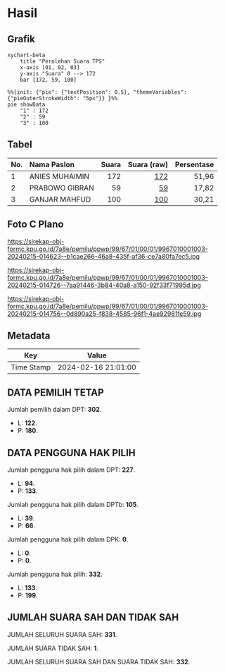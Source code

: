 # Hasil

## Grafik

```mermaid
xychart-beta
    title "Perolehan Suara TPS"
    x-axis [01, 02, 03]
    y-axis "Suara" 0 --> 172
    bar [172, 59, 100]
```

```mermaid
%%{init: {"pie": {"textPosition": 0.5}, "themeVariables": {"pieOuterStrokeWidth": "5px"}} }%%
pie showData
    "1" : 172
    "2" : 59
    "3" : 100
```

## Tabel

| No. | Nama Paslon    | Suara | Suara (raw) | Persentase |
|:--- |:-------------- | -----:| -----------:| ----------:|
| 1   | ANIES MUHAIMIN | 172   | [172][p-1]  | 51,96      |
| 2   | PRABOWO GIBRAN | 59    | [59][p-2]   | 17,82      |
| 3   | GANJAR MAHFUD  | 100   | [100][p-3]  | 30,21      |


[p-1]: https://github.com/gigit-pemilu/pemilu-2024-99-luar-negeri/blob/main/pilpres/hitung-suara/sub/99-luar-negeri/sub/67-london-inggris/sub/01-london-inggris/sub/0001-london-inggris/sub/003-tps-002/sub/paslon-1.txt
[p-2]: https://github.com/gigit-pemilu/pemilu-2024-99-luar-negeri/blob/main/pilpres/hitung-suara/sub/99-luar-negeri/sub/67-london-inggris/sub/01-london-inggris/sub/0001-london-inggris/sub/003-tps-002/sub/paslon-2.txt
[p-3]: https://github.com/gigit-pemilu/pemilu-2024-99-luar-negeri/blob/main/pilpres/hitung-suara/sub/99-luar-negeri/sub/67-london-inggris/sub/01-london-inggris/sub/0001-london-inggris/sub/003-tps-002/sub/paslon-3.txt

## Foto C Plano

https://sirekap-obj-formc.kpu.go.id/7a8e/pemilu/ppwp/99/67/01/00/01/9967010001003-20240215-014623--b1cae266-46a8-435f-af36-ce7a80fa7ec5.jpg

https://sirekap-obj-formc.kpu.go.id/7a8e/pemilu/ppwp/99/67/01/00/01/9967010001003-20240215-014726--7aa91446-3b84-40a8-a150-92f33f71995d.jpg

https://sirekap-obj-formc.kpu.go.id/7a8e/pemilu/ppwp/99/67/01/00/01/9967010001003-20240215-014756--0d890a25-f838-4585-96f1-4ae92981fe59.jpg


## Metadata

| Key        | Value               |
| ---------- | ------------------- |
| Time Stamp | 2024-02-16 21:01:00 |


## DATA PEMILIH TETAP

Jumlah pemilih dalam DPT: **302**.
 * L: **122**.
 * P: **180**.

## DATA PENGGUNA HAK PILIH

Jumlah pengguna hak pilih dalam DPT: **227**.
 * L: **94**.
 * P: **133**.

Jumlah pengguna hak pilih dalam DPTb: **105**.
 * L: **39**.
 * P: **66**.

Jumlah pengguna hak pilih dalam DPK: **0**.
 * L: **0**.
 * P: **0**.

Jumlah pengguna hak pilih: **332**.
 * L: **133**.
 * P: **199**.

## JUMLAH SUARA SAH DAN TIDAK SAH

JUMLAH SELURUH SUARA SAH: **331**.

JUMLAH SUARA TIDAK SAH: **1**.

JUMLAH SELURUH SUARA SAH DAN SUARA TIDAK SAH: **332**.


